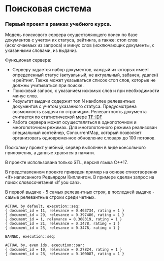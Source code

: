 # Поисковая система
### Первый проект в рамках учебного курса.

Модель поискового сервера осуществляющего поиск по базе документов с учетом их статуса, рейтинга, а также: стоп слов (исключаемых из запроса) и минус слов (исключающих документы, с указанными словами, из выдачи).

Функционал сервера:
- Серверу задается набор документов, каждый из которых имеет определенный статус (актуальный, не актуальный, забанен, удален) и рейтинг. Также может указываться список стоп слов, которые не должны учитываться при поиске.
- Поисковый запрос, с указанием искомых слов и при необходимости минус слов.
- Результат выдачи содержит топ N наиболее релевантных документов с учетом указанного статуса. Предусмотрена возможность выдачи по страницам. Релевантность документа считается по статистической мере [TF-IDF](https://ru.wikipedia.org/wiki/TF-IDF)
- Работа сервера может осуществляться в однопоточном и многопоточном режимах. Для многопоточного режима реализован специальный контейнер, ConcurrentMap, который позволяет организовать одновременное обновление словаря до 100 потоков.

Поскольку проект учебный, сервер выполнен в виде консольного приложения, а данные хранятся в памяти.

В проекте использована только STL, версия языка С++17.

В представленном проекте приведен пример на основе стихотворения «If» написанного Редьярдом Киплингом. В примере сделан запрос на поиск словосочетания «If you can».

В первой выдаче - 5 самых релевантных строк, в последней выдаче - самые релевантные строки среди четных.

```
ACTUAL by default, execution::seq:
{ document_id = 11, relevance = 0.463734, rating = 1 }
{ document_id = 29, relevance = 0.397486, rating = 1 }
{ document_id = 1, relevance = 0.368319, rating = 1 }
{ document_id = 21, relevance = 0.3478, rating = 1 }
{ document_id = 25, relevance = 0.3478, rating = 1 }

BANNED, execution::seq:

ACTUAL by, even ids, execution::par:
{ document_id = 10, relevance = 0.27824, rating = 1 }
{ document_id = 28, relevance = 0.100087, rating = 1 }
```
